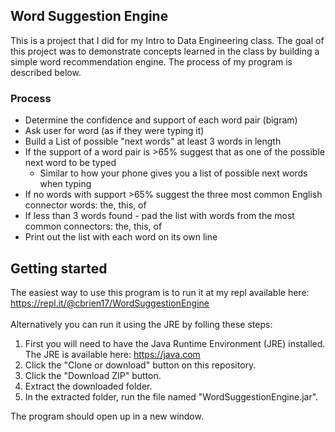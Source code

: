 ## Word Suggestion Engine
This is a project that I did for my Intro to Data Engineering class. The goal of this project was to demonstrate concepts learned in the class by building a simple word recommendation engine. The process of my program is described below.<br>

### Process
* Determine the confidence and support of each word pair (bigram)
* Ask user for word (as if they were typing it)
* Build a List of possible "next words" at least 3 words in length
* If the support of a word pair is >65% suggest that as one of the possible next word to be typed
    * Similar to how your phone gives you a list of possible next words when typing
* If no words with support >65% suggest the three most common English connector words: the, this, of
* If less than 3 words found - pad the list with words from the most common connectors: the, this, of
* Print out the list with each word on its own line

## Getting started
The easiest way to use this program is to run it at my repl available here: https://repl.it/@cbrien17/WordSuggestionEngine <br>
<br>
Alternatively you can run it using the JRE by folling these steps: <br>
1. First you will need to have the Java Runtime Environment (JRE) installed.<br> The JRE is available here: https://java.com<br>
2. Click the "Clone or download" button on this repository.
3. Click the "Download ZIP" button.
4. Extract the downloaded folder.
5. In the extracted folder, run the file named "WordSuggestionEngine.jar".

The program should open up in a new window.
